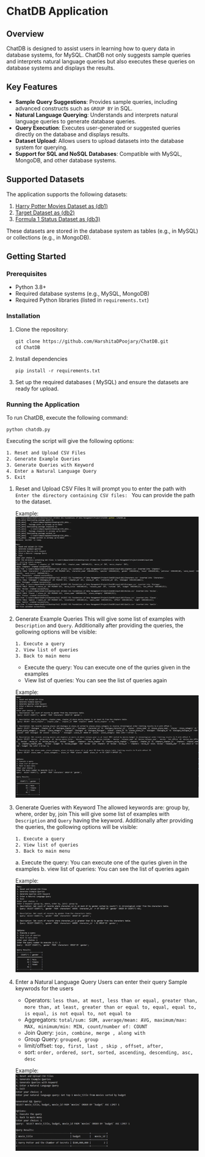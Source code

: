 # ChatDB Application

## Overview

ChatDB is designed to assist users in learning how to query data in database systems, for MySQL. ChatDB not only suggests sample queries and interprets natural language queries but also executes these queries on database systems and displays the results.

## Key Features

- **Sample Query Suggestions**: Provides sample queries, including advanced constructs such as `GROUP BY` in SQL.
- **Natural Language Querying**: Understands and interprets natural language queries to generate database queries.
- **Query Execution**: Executes user-generated or suggested queries directly on the database and displays results.
- **Dataset Upload**: Allows users to upload datasets into the database system for querying.
- **Support for SQL and NoSQL Databases**: Compatible with MySQL, MongoDB, and other database systems.

## Supported Datasets

The application supports the following datasets:


1. [Harry Potter Movies Dataset as (db1)](https://www.kaggle.com/datasets/maricinnamon/harry-potter-movies-dataset)
2. [Target Dataset as (db2)](https://www.kaggle.com/datasets/devarajv88/target-dataset)
3. [Formula 1 Status Dataset as (db3)](https://www.kaggle.com/datasets/cbhavik/formula-1-ml-classifier?select=status.csv)

These datasets are stored in the database system as tables (e.g., in MySQL) or collections (e.g., in MongoDB).

## Getting Started

### Prerequisites

- Python 3.8+
- Required database systems (e.g., MySQL, MongoDB)
- Required Python libraries (listed in `requirements.txt`)

### Installation

1. Clone the repository:
   ```
   git clone https://github.com/HarshitaDPoojary/ChatDB.git
   cd ChatDB
   ```


2. Install dependencies
   ```
   pip install -r requirements.txt
   ```

3. Set up the required databases ( MySQL) and ensure the datasets are ready for upload.

### Running the Application
To run ChatDB, execute the following command:
```
python chatdb.py
```

Executing the script will give the following options:
```
1. Reset and Upload CSV Files
2. Generate Example Queries
3. Generate Queries with Keyword
4. Enter a Natural Language Query
5. Exit
```

1. Reset and Upload CSV Files
    It will prompt you to enter the path with 
    `Enter the directory containing CSV files: `
    You can provide the path to the dataset. 

    Example:
    ![Reset and Upload CSV Files](images/S1_UploadDatabase.png)


2. Generate Example Queries
    This will give some list of examples with `Description` and `Query`.
    Additionally after providing the queries, the gollowing options will be visible:
    ```
    1. Execute a query
    2. View list of queries
    3. Back to main menu
    ```
    - Execute the query: You can execute one of the quries given in the examples
    - View list of queries: You can see the list of queries again

    Example:
    ![Generate Example Queries](images/S2_GenerateSampleQueries.png)



3. Generate Queries with Keyword
    The allowed keywords are: group by, where, order by, join
    This will give some list of examples with `Description` and `Query` having the keyword.
    Additionally after providing the queries, the gollowing options will be visible:
    ```
    1. Execute a query
    2. View list of queries
    3. Back to main menu
    ```
    a. Execute the query: You can execute one of the quries given in the examples
    b. view list of queries: You can see the list of queries again

    Example:
    ![Generate Queries with Keyword](images/S3_GenerateSamplewithKeywords.png)



4. Enter a Natural Language Query
    Users can enter their query
    Sample keywrods for the users
    - Operators:
        `less than, at most, less than or equal, greater than, more than, at least, greater than or equal to, equal, equal to, is equal, is not equal to, not equal to`
    - Aggregators:
        `total/sum: SUM, average/mean: AVG, maximum/max: MAX, minimum/min: MIN, count/number of: COUNT`
    - Join Query: 
        `join, combine, merge , along with`
    - Group Query: 
        `grouped, group`
    - limit/offset:
        `top, first, last , skip , offset, after,`
    - sort:
        `order, ordered, sort, sorted, ascending, descending, asc, desc`
    
    Example:
    ![Enter a Natural Language Query](images/S4_NaturalLaanguageQuery.png)



